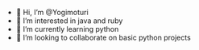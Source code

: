 - 👋 Hi, I’m @Yogimoturi
- 👀 I’m interested in java and ruby
- 🌱 I’m currently learning python
- 💞️ I’m looking to collaborate on basic python projects

